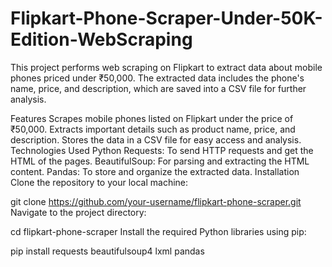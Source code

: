 # Flipkart-Phone-Scraper-Under-50K-Edition-WebScraping
This project performs web scraping on Flipkart to extract data about mobile phones priced under ₹50,000. The extracted data includes the phone's name, price, and description, which are saved into a CSV file for further analysis.

Features
Scrapes mobile phones listed on Flipkart under the price of ₹50,000.
Extracts important details such as product name, price, and description.
Stores the data in a CSV file for easy access and analysis.
Technologies Used
Python
Requests: To send HTTP requests and get the HTML of the pages.
BeautifulSoup: For parsing and extracting the HTML content.
Pandas: To store and organize the extracted data.
Installation
Clone the repository to your local machine:

git clone https://github.com/your-username/flipkart-phone-scraper.git
Navigate to the project directory:

cd flipkart-phone-scraper
Install the required Python libraries using pip:

pip install requests beautifulsoup4 lxml pandas
